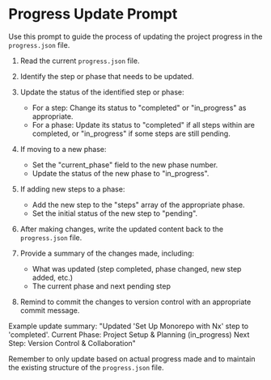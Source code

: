 # Progress Update Prompt

Use this prompt to guide the process of updating the project progress in the `progress.json` file.

1. Read the current `progress.json` file.

2. Identify the step or phase that needs to be updated.

3. Update the status of the identified step or phase:
   - For a step: Change its status to "completed" or "in_progress" as appropriate.
   - For a phase: Update its status to "completed" if all steps within are completed, or "in_progress" if some steps are still pending.

4. If moving to a new phase:
   - Set the "current_phase" field to the new phase number.
   - Update the status of the new phase to "in_progress".

5. If adding new steps to a phase:
   - Add the new step to the "steps" array of the appropriate phase.
   - Set the initial status of the new step to "pending".

6. After making changes, write the updated content back to the `progress.json` file.

7. Provide a summary of the changes made, including:
   - What was updated (step completed, phase changed, new step added, etc.)
   - The current phase and next pending step

8. Remind to commit the changes to version control with an appropriate commit message.

Example update summary:
"Updated 'Set Up Monorepo with Nx' step to 'completed'.
Current Phase: Project Setup & Planning (in_progress)
Next Step: Version Control & Collaboration"

Remember to only update based on actual progress made and to maintain the existing structure of the `progress.json` file.